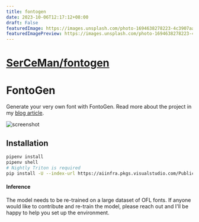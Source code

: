 ```yaml
---
title: fontogen
date: 2023-10-06T12:17:12+08:00
draft: False
featuredImage: https://images.unsplash.com/photo-1694638278223-4c3907aa2354?ixid=M3w0NjAwMjJ8MHwxfHJhbmRvbXx8fHx8fHx8fDE2OTY1NjU2OTF8&ixlib=rb-4.0.3
featuredImagePreview: https://images.unsplash.com/photo-1694638278223-4c3907aa2354?ixid=M3w0NjAwMjJ8MHwxfHJhbmRvbXx8fHx8fHx8fDE2OTY1NjU2OTF8&ixlib=rb-4.0.3
---
```


# [SerCeMan/fontogen](https://github.com/SerCeMan/fontogen)

# FontoGen

Generate your very own font with FontoGen. Read more about the project in
my [blog article](https://serce.me/posts/02-10-2023-hey-computer-make-me-a-font).

![screenshot](./img/fontogen.png)

## Installation

```bash
pipenv install
pipenv shell
# Nightly Triton is required
pip install -U --index-url https://aiinfra.pkgs.visualstudio.com/PublicPackages/_packaging/Triton-Nightly/pypi/simple/ triton-nightly==2.1.0.dev20230801015042 --no-deps
```

#### Inference

The model needs to be re-trained on a large dataset of OFL fonts. If anyone would like to contribute and re-train the model, please reach out and I'll be happy to help you set up the environment.
